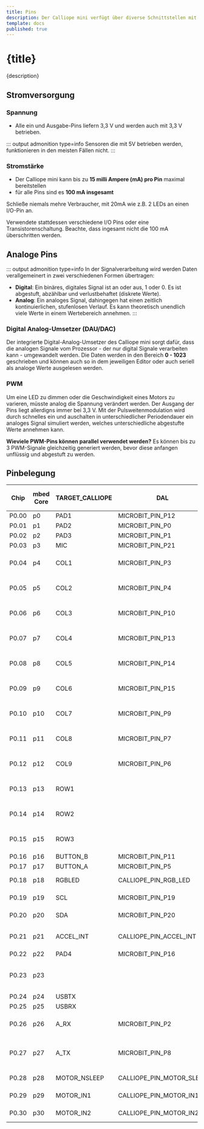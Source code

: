```yaml
---
title: Pins
description: Der Calliope mini verfügt über diverse Schnittstellen mit unterschiedlichen Protokollen, die programmiert werden können und womit Daten ausgetauscht werden.
template: docs
published: true
---
```


# {title} 

{description}


## Stromversorgung

### Spannung

- Alle ein und Ausgabe-Pins liefern 3,3 V und werden auch mit 3,3 V betrieben.

::: output admonition type=info
Sensoren die mit 5V betrieben werden, funktionieren in den meisten Fällen nicht.
:::

### Stromstärke

- Der Calliope mini kann bis zu **15 milli Ampere (mA) pro Pin** maximal bereitstellen
- für alle Pins sind es **100 mA insgesamt**

<!-- :::no -->
Schließe niemals mehre Verbraucher, mit 20mA wie z.B. 2 LEDs an einen I/O-Pin an.
<!-- ::: -->

<!-- :::yes -->
Verwendete stattdessen verschiedene I/O Pins oder eine Transistorenschaltung. Beachte, dass ingesamt nicht die 100 mA überschritten werden.
<!-- ::: -->




## Analoge Pins

::: output admonition type=info
In der Signalverarbeitung wird werden Daten verallgemeinert in zwei verschiedenen Formen übertragen: 
- **Digital**: Ein binäres, digitales Signal ist an oder aus, 1 oder 0. Es ist abgestuft, abzählbar und verlustbehaftet (diskrete Werte).
- **Analog**: Ein analoges Signal, dahingegen hat einen zeitlich kontinuierlichen, stufenlosen Verlauf. Es kann theoretisch unendlich viele Werte in einem Wertebereich annehmen.
:::

### Digital Analog-Umsetzer (DAU/DAC)
Der integrierte Digital-Analog-Umsetzer des Calliope mini sorgt dafür, dass die analogen Signale vom Prozessor - der nur digital Signale verarbeiten kann - umgewandelt werden. Die Daten werden in den Bereich **0 - 1023** geschrieben und können auch so in dem jeweiligen Editor oder auch seriell als analoge Werte ausgelesen werden.

### PWM

Um eine LED zu dimmen oder die Geschwindigkeit eines Motors zu varieren, müsste analog die Spannung verändert werden. Der Ausgang der Pins liegt allerdigns immer bei 3,3 V. Mit der Pulsweitenmodulation wird durch schnelles ein und auschalten in unterschiedlicher Periodendauer ein analoges Signal simuliert werden, welches unterschiedliche abgestufte Werte annehmen kann. 

**Wieviele PWM-Pins können parallel verwendet werden?** 
Es können bis zu 3 PWM-Signale gleichzeitig generiert werden, bevor diese anfangen unflüssig und abgestuft zu werden. 


## Pinbelegung
| Chip  | mbed Core | TARGET\_CALLIOPE | DAL                         | Protokoll | Pins     | Info                                              | Digital In/Out | Analog In/OWM out |
| ----- | --------- | ---------------- | --------------------------- | --------- | -------- | ------------------------------------------------- | -------------- | ----------------- |
| P0.00 | p0        | PAD1             | MICROBIT\_PIN\_P12          |           | C0       | Touchpin P0                                       | X              | \-                |
| P0.01 | p1        | PAD2             | MICROBIT\_PIN\_P0           |           | C1       | Touchpin P1                                       | X              | X                 |
| P0.02 | p2        | PAD3             | MICROBIT\_PIN\_P1           |           | C2       | Touchpin P2                                       | X              | X                 |
| P0.03 | p3        | MIC              | MICROBIT\_PIN\_P21          | MIC       | C21      | Microphone pin                                    |                | X                 |
| P0.04 | p4        | COL1             | MICROBIT\_PIN\_P3           |           | C4       | Use only if LED matrix is not initialized         | X              | X                 |
| P0.05 | p5        | COL2             | MICROBIT\_PIN\_P4           |           | C5       | Use only if LED matrix is not initialized         | X              | X                 |
| P0.06 | p6        | COL3             | MICROBIT\_PIN\_P10          |           | C6       | Use only if LED matrix is not initialized         | X              | X                 |
| P0.07 | p7        | COL4             | MICROBIT\_PIN\_P13          | SPI, SCK  | C7       | Use only if LED matrix is not initialized         | X              | \-                |
| P0.08 | p8        | COL5             | MICROBIT\_PIN\_P14          | SPI, MISO | C8       | Use only if LED matrix is not initialized         | X              | \-                |
| P0.09 | p9        | COL6             | MICROBIT\_PIN\_P15          | SPI, MOSI | C9       | Use only if LED matrix is not initialized         | X              | \-                |
| P0.10 | p10       | COL7             | MICROBIT\_PIN\_P9           |           | C10      | Use only if LED matrix is not initialized         | X              | \-                |
| P0.11 | p11       | COL8             | MICROBIT\_PIN\_P7           |           | C11      | Use only if LED matrix is not initialized         | X              | \-                |
| P0.12 | p12       | COL9             | MICROBIT\_PIN\_P6           |           | C12      | Use only if LED matrix is not initialized         | X              | \-                |
| P0.13 | p13       | ROW1             |                             |           |          | Use only if LED matrix is not initialized         | \-             | \-                |
| P0.14 | p14       | ROW2             |                             |           |          | Use only if LED matrix is not initialized         | \-             | \-                |
| P0.15 | p15       | ROW3             |                             |           |          | Use only if LED matrix is not initialized         | \-             | \-                |
| P0.16 | p16       | BUTTON\_B        | MICROBIT\_PIN\_P11          |           |          | B Button                                          |                | \-                |
| P0.17 | p17       | BUTTON\_A        | MICROBIT\_PIN\_P5           |           |          | A Button                                          |                | \-                |
| P0.18 | p18       | RGBLED           | CALLIOPE\_PIN\_RGB\_LED     |           |          | RGB LED data pin                                  |                | \-                |
| P0.19 | p19       | SCL              | MICROBIT\_PIN\_P19          | I²C, SCL  | C19 (A0) | I²C, left Grove connector                         | X              | \-                |
| P0.20 | p20       | SDA              | MICROBIT\_PIN\_P20          | I²C, SDA  | C18 (A0) | I²C, left Grove connector                         | X              | \-                |
| P0.21 | p21       | ACCEL\_INT       | CALLIOPE\_PIN\_ACCEL\_INT   |           |          | BMX055 Accelerator Interrupt pin                  |                | \-                |
| P0.22 | p22       | PAD4             | MICROBIT\_PIN\_P16          |           | C3       | Touchpin P3                                       | X              | \-                |
| P0.23 | p23       |                  |                             |           |          | BMX055 DATARDY (Magnetometer) pin                 | \-             | \-                |
| P0.24 | p24       | USBTX            |                             | USB TX    |          | USB Serial TX                                     |                | \-                |
| P0.25 | p25       | USBRX            |                             | USB RX    |          | USB Serial RX                                     |                | \-                |
| P0.26 | p26       | A\_RX            | MICROBIT\_PIN\_P2           | UART, RX  | C16 (A1) | ext. Serial Port RX (right Grove connector)       | X              | X                 |
| P0.27 | p27       | A\_TX            | MICROBIT\_PIN\_P8           | UART, TX  | C17 (A1) | UART, ext. Serial Port TX (right Grove connector) | X              | X                 |
| P0.28 | p28       | MOTOR\_NSLEEP    | CALLIOPE\_PIN\_MOTOR\_SLEEP |           |          | Motor Port NSLEEP pin                             |                | ?                 |
| P0.29 | p29       | MOTOR\_IN1       | CALLIOPE\_PIN\_MOTOR\_IN1   |           |          | Motor Port IN1 pin                                | \-             | \-                |
| P0.30 | p30       | MOTOR\_IN2       | CALLIOPE\_PIN\_MOTOR\_IN2   |           |          | Motor Port IN2 pin                                | \-             | \-                |

<!-- | C1 | digital | |
| C0 | digital | I/O Pin | 
| C2 | digital/analog | |
| C3 | digital | | -->